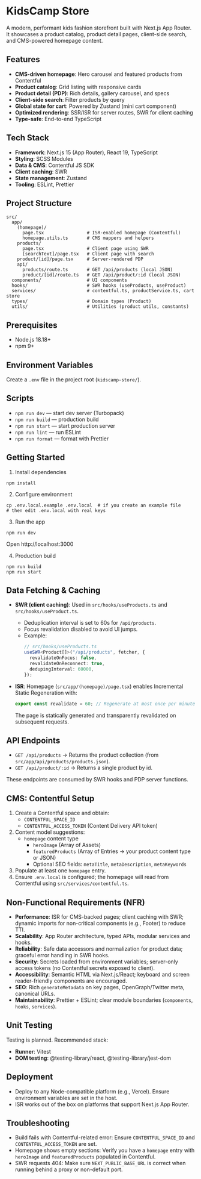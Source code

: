 # KidsCamp Store

A modern, performant kids fashion storefront built with Next.js App Router. It showcases a product catalog, product detail pages, client-side search, and CMS-powered homepage content.

## Features
- **CMS-driven homepage**: Hero carousel and featured products from Contentful
- **Product catalog**: Grid listing with responsive cards
- **Product detail (PDP)**: Rich details, gallery carousel, and specs
- **Client-side search**: Filter products by query
- **Global state for cart**: Powered by Zustand (mini cart component)
- **Optimized rendering**: SSR/ISR for server routes, SWR for client caching
- **Type-safe**: End-to-end TypeScript

## Tech Stack
- **Framework**: Next.js 15 (App Router), React 19, TypeScript
- **Styling**: SCSS Modules
- **Data & CMS**: Contentful JS SDK
- **Client caching**: SWR
- **State management**: Zustand
- **Tooling**: ESLint, Prettier

## Project Structure
```
src/
  app/
    (homepage)/
      page.tsx                # ISR-enabled homepage (Contentful)
      homepage.utils.ts       # CMS mappers and helpers
    products/
      page.tsx                # Client page using SWR
      [searchText]/page.tsx   # Client page with search
    product/[id]/page.tsx     # Server-rendered PDP
    api/
      products/route.ts       # GET /api/products (local JSON)
      product/[id]/route.ts   # GET /api/product/:id (local JSON)
  components/                 # UI components
  hooks/                      # SWR hooks (useProducts, useProduct)
  services/                   # contentful.ts, productService.ts, cart store
  types/                      # Domain types (Product)
  utils/                      # Utilities (product utils, constants)
```

## Prerequisites
- Node.js 18.18+ 
- npm 9+

## Environment Variables
Create a `.env` file in the project root (`kidscamp-store/`).

## Scripts
- `npm run dev` — start dev server (Turbopack)
- `npm run build` — production build
- `npm run start` — start production server
- `npm run lint` — run ESLint
- `npm run format` — format with Prettier



## Getting Started
1) Install dependencies
```
npm install
```
2) Configure environment
```
cp .env.local.example .env.local  # if you create an example file
# then edit .env.local with real keys
```
3) Run the app
```
npm run dev
```
Open http://localhost:3000

4) Production build
```
npm run build
npm run start
```

## Data Fetching & Caching
- **SWR (client caching)**: Used in `src/hooks/useProducts.ts` and `src/hooks/useProduct.ts`.
  - Deduplication interval is set to 60s for `/api/products`.
  - Focus revalidation disabled to avoid UI jumps.
  - Example:
    ```ts
    // src/hooks/useProducts.ts
    useSWR<Product[]>("/api/products", fetcher, {
      revalidateOnFocus: false,
      revalidateOnReconnect: true,
      dedupingInterval: 60000,
    });
    ```



- **ISR**: Homepage (`src/app/(homepage)/page.tsx`) enables Incremental Static Regeneration with:
  ```ts
  export const revalidate = 60; // Regenerate at most once per minute
  ```
  The page is statically generated and transparently revalidated on subsequent requests.

## API Endpoints
- `GET /api/products` → Returns the product collection (from `src/app/api/products/products.json`).
- `GET /api/product/:id` → Returns a single product by id.

These endpoints are consumed by SWR hooks and PDP server functions.

## CMS: Contentful Setup
1) Create a Contentful space and obtain:
   - `CONTENTFUL_SPACE_ID`
   - `CONTENTFUL_ACCESS_TOKEN` (Content Delivery API token)
2) Content model suggestions:
   - `homepage` content type
     - `heroImage` (Array of Assets)
     - `featuredProducts` (Array of Entries → your product content type or JSON)
     - Optional SEO fields: `metaTitle`, `metaDescription`, `metaKeywords`
3) Populate at least one `homepage` entry.
4) Ensure `.env.local` is configured; the homepage will read from Contentful using `src/services/contentful.ts`.

## Non-Functional Requirements (NFR)
- **Performance**: ISR for CMS-backed pages; client caching with SWR; dynamic imports for non-critical components (e.g., Footer) to reduce TTI.
- **Scalability**: App Router architecture, typed APIs, modular services and hooks.
- **Reliability**: Safe data accessors and normalization for product data; graceful error handling in SWR hooks.
- **Security**: Secrets loaded from environment variables; server-only access tokens (no Contentful secrets exposed to client).
- **Accessibility**: Semantic HTML via Next.js/React; keyboard and screen reader-friendly components are encouraged.
- **SEO**: Rich `generateMetadata` on key pages, OpenGraph/Twitter meta, canonical URLs.
- **Maintainability**: Prettier + ESLint; clear module boundaries (`components`, `hooks`, `services`).

## Unit Testing
Testing is planned. Recommended stack:
- **Runner**: Vitest
- **DOM testing**: @testing-library/react, @testing-library/jest-dom


## Deployment
- Deploy to any Node-compatible platform (e.g., Vercel). Ensure environment variables are set in the host.
- ISR works out of the box on platforms that support Next.js App Router.

## Troubleshooting
- Build fails with Contentful-related error: Ensure `CONTENTFUL_SPACE_ID` and `CONTENTFUL_ACCESS_TOKEN` are set.
- Homepage shows empty sections: Verify you have a `homepage` entry with `heroImage` and `featuredProducts` populated in Contentful.
- SWR requests 404: Make sure `NEXT_PUBLIC_BASE_URL` is correct when running behind a proxy or non-default port.
